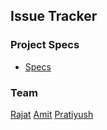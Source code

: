 
## Issue Tracker
	
### Project Specs
 - [Specs](https://www.notion.so/Batch-7-Project-Specs-fd9a030f8c1c4d3e81be2db545367d0a)

### Team
[Rajat](https://github.com/rajat-sr)
[Amit](https://github.com/amitbadala)
[Pratiyush](https://github.com/pratiyush2706)